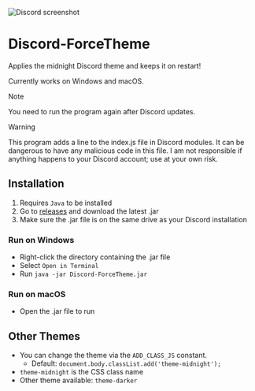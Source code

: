 ![Discord screenshot](https://github.com/user-attachments/assets/63fc9980-8d70-4a05-8dd3-1b9fec358cd7)

# Discord-ForceTheme

Applies the midnight Discord theme and keeps it on restart!

Currently works on Windows and macOS.

> [!NOTE]
> You need to run the program again after Discord updates.

> [!WARNING]
> This program adds a line to the index.js file in Discord modules.
> It can be dangerous to have any malicious code in this file.
> I am not responsible if anything happens to your Discord account; use at your own risk.

## Installation

1. Requires `Java` to be installed
2. Go to [releases](https://github.com/smuke/Discord-ForceTheme/releases) and download the latest .jar
3. Make sure the .jar file is on the same drive as your Discord installation

### Run on Windows
- Right-click the directory containing the .jar file
- Select `Open in Terminal`
- Run `java -jar Discord-ForceTheme.jar`<br>

### Run on macOS
- Open the .jar file to run

## Other Themes

- You can change the theme via the `ADD_CLASS_JS` constant.
  - Default: `document.body.classList.add('theme-midnight');`
- `theme-midnight` is the CSS class name
- Other theme available: `theme-darker`
